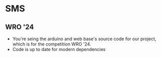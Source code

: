 # SMS
## WRO '24
+ You're seing the arduino and web base's source code for our project, which is for the competition WRO '24.
+ Code is up to date for modern dependencies